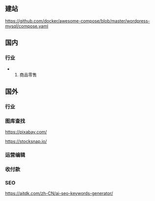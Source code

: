 ## 建站

https://github.com/docker/awesome-compose/blob/master/wordpress-mysql/compose.yaml

## 国内
### 行业
- 1. 商品零售

## 国外
### 行业

### 图库查找

https://pixabay.com/

https://stocksnap.io/

### 运营编辑

### 收付款

### SEO

https://aitdk.com/zh-CN/ai-seo-keywords-generator/
